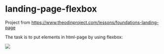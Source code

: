 # landing-page-flexbox

Project from https://www.theodinproject.com/lessons/foundations-landing-page

The task is to put elements in html-page by using flexbox:

 ![](https://cdn.statically.io/gh/TheOdinProject/curriculum/main/foundations/html_css/project/odin-project.png) 
